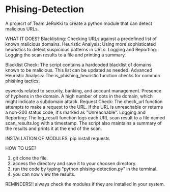 # Phising-Detection
A projecrt of Team JeRoKki to create a python module that can detect malicious URLs.

WHAT IT DOES?
Blacklisting: Checking URLs against a predefined list of known malicious domains.
Heuristic Analysis: Using more sophisticated heuristics to detect suspicious patterns in URLs.
Logging and Reporting: Logging the scan results to a file and printing a summary.

Blacklist Check: The script contains a hardcoded blacklist of domains known to be malicious. This list can be updated as needed.
Advanced Heuristic Analysis: The is_phishing_heuristic function checks for common phishing tactics:

eywords related to security, banking, and account management.
Presence of hyphens in the domain.
A high number of dots in the domain, which might indicate a subdomain attack.
Request Check: The check_url function attempts to make a request to the URL. If the URL is unreachable or returns a non-200 status code, it's marked as "Unreachable".
Logging and Reporting: The log_result function logs each URL scan result to a file named scan_results.log with a timestamp. The script also maintains a summary of the results and prints it at the end of the scan.

INSTALLATION OF MODULES:
pip install requests

HOW TO USE?
1. git clone the file.
2. access the directory and save it to your choosen directory.
3. run the code by typing "python phising-detection.py" in the terminal.
4. you can now view the results.

REMINDERS!!
always check the modules if they are installed in your system.

  
